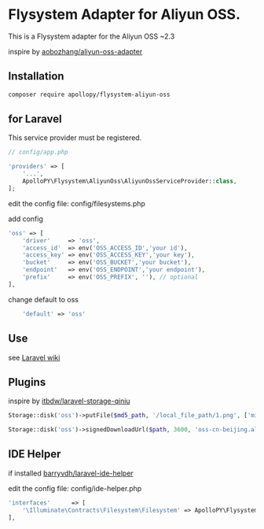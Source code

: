 # Flysystem Adapter for Aliyun OSS.

This is a Flysystem adapter for the Aliyun OSS ~2.3

inspire by [aobozhang/aliyun-oss-adapter](https://github.com/aobozhang/aliyun-oss-adapter)

## Installation

```bash
composer require apollopy/flysystem-aliyun-oss
```

## for Laravel

This service provider must be registered.

```php
// config/app.php

'providers' => [
    '...',
    ApolloPY\Flysystem\AliyunOss\AliyunOssServiceProvider::class,
];
```

edit the config file: config/filesystems.php

add config

```php
'oss' => [
    'driver'     => 'oss',
    'access_id'  => env('OSS_ACCESS_ID','your id'),
    'access_key' => env('OSS_ACCESS_KEY','your key'),
    'bucket'     => env('OSS_BUCKET','your bucket'),
    'endpoint'   => env('OSS_ENDPOINT','your endpoint'),
    'prefix'     => env('OSS_PREFIX', ''), // optional
],
```

change default to oss

```php
    'default' => 'oss'
```

## Use

see [Laravel wiki](https://laravel.com/docs/5.1/filesystem)

## Plugins

inspire by [itbdw/laravel-storage-qiniu](https://github.com/itbdw/laravel-storage-qiniu)

```php
Storage::disk('oss')->putFile($md5_path, '/local_file_path/1.png', ['mimetype' => 'image/png','filename' => 'filename_by_down.png']);

Storage::disk('oss')->signedDownloadUrl($path, 3600, 'oss-cn-beijing.aliyuncs.com', true);
```

## IDE Helper

if installed [barryvdh/laravel-ide-helper](https://github.com/barryvdh/laravel-ide-helper)

edit the config file: config/ide-helper.php

```php
'interfaces'      => [
    '\Illuminate\Contracts\Filesystem\Filesystem' => ApolloPY\Flysystem\AliyunOss\FilesystemAdapter::class,
],
```
